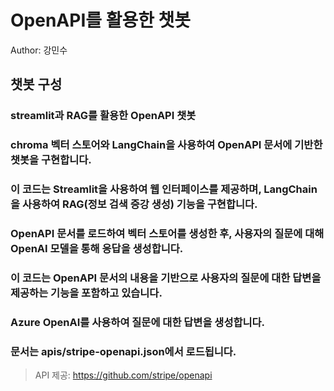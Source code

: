 # OpenAPI를 활용한 챗봇
Author: 강민수

## 챗봇 구성
### streamlit과 RAG를 활용한 OpenAPI 챗봇
### chroma 벡터 스토어와 LangChain을 사용하여 OpenAPI 문서에 기반한 챗봇을 구현합니다.
### 이 코드는 Streamlit을 사용하여 웹 인터페이스를 제공하며, LangChain을 사용하여 RAG(정보 검색 증강 생성) 기능을 구현합니다.
### OpenAPI 문서를 로드하여 벡터 스토어를 생성한 후, 사용자의 질문에 대해 OpenAI 모델을 통해 응답을 생성합니다.
### 이 코드는 OpenAPI 문서의 내용을 기반으로 사용자의 질문에 대한 답변을 제공하는 기능을 포함하고 있습니다.
### Azure OpenAI를 사용하여 질문에 대한 답변을 생성합니다.
### 문서는 apis/stripe-openapi.json에서 로드됩니다.

> API 제공: https://github.com/stripe/openapi
